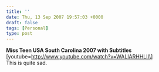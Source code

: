 ```yaml
---
title: ''
date: Thu, 13 Sep 2007 19:57:03 +0000
draft: false
tags: [Personal]
type: post
---
```


**Miss Teen USA South Carolina 2007 with Subtitles** \[youtube=http://www.youtube.com/watch?v=WALIARHHLII\]  
This is quite sad.